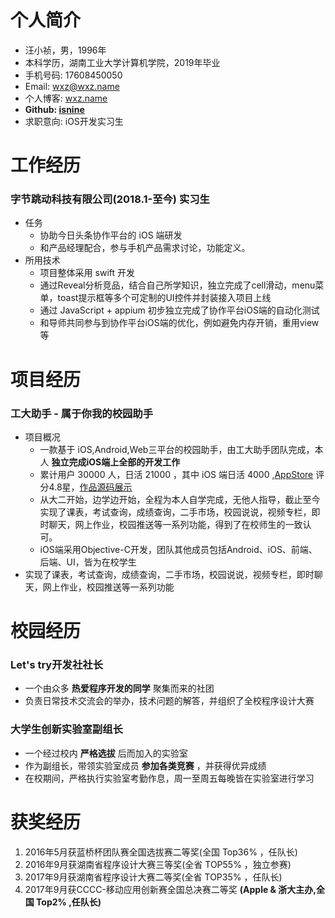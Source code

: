 # 个人简介
- 汪小祯，男，1996年
- 本科学历，湖南工业大学计算机学院，2019年毕业
- 手机号码: 17608450050
- Email: wxz@wxz.name
- 个人博客: [wxz.name](https://wxz.name)
- __Github: [isnine](https://github.com/isnine)__
- 求职意向: iOS开发实习生

# 工作经历
### 字节跳动科技有限公司(2018.1-至今) 实习生
- 任务
  - 协助今日头条协作平台的 iOS 端研发
  - 和产品经理配合，参与手机产品需求讨论，功能定义。
- 所用技术
  - 项目整体采用 swift 开发
  - 通过Reveal分析竞品，结合自己所学知识，独立完成了cell滑动，menu菜单，toast提示框等多个可定制的UI控件并封装接入项目上线
  - 通过 JavaScript + appium 初步独立完成了协作平台iOS端的自动化测试
  - 和导师共同参与到协作平台iOS端的优化，例如避免内存开销，重用view等

# 项目经历
### 工大助手 - 属于你我的校园助手
- 项目概况
  - 一款基于 iOS,Android,Web三平台的校园助手，由工大助手团队完成，本人 __独立完成iOS端上全部的开发工作__
  - 累计用户 30000 人，日活 21000 ，其中 iOS 端日活 4000 ,[AppStore](https://itunes.apple.com/cn/app/gong-da-zhu-shou-hu-nan-gong/id1164848835) 评分4.8星，[作品源码展示](https://github.com/isnine/HutHelper-Open)
  - 从大二开始，边学边开始，全程为本人自学完成，无他人指导，截止至今实现了课表，考试查询，成绩查询，二手市场，校园说说，视频专栏，即时聊天，网上作业，校园推送等一系列功能，得到了在校师生的一致认可。
  - iOS端采用Objective-C开发，团队其他成员包括Android、iOS、前端、后端、UI，皆为在校学生
- 实现了课表，考试查询，成绩查询，二手市场，校园说说，视频专栏，即时聊天，网上作业，校园推送等一系列功能

# 校园经历
### Let's try开发社社长
- 一个由众多 __热爱程序开发的同学__ 聚集而来的社团
- 负责日常技术交流会的举办，技术问题的解答，并组织了全校程序设计大赛
### 大学生创新实验室副组长
- 一个经过校内 __严格选拔__ 后而加入的实验室
- 作为副组长，带领实验室成员 __参加各类竞赛__ ，并获得优异成绩
- 在校期间，严格执行实验室考勤作息，周一至周五每晚皆在实验室进行学习

# 获奖经历
1. 2016年5月获蓝桥杯团队赛全国选拔赛二等奖(全国 Top36% ，任队长)
2. 2016年9月获湖南省程序设计大赛三等奖(全省 TOP55% ，独立参赛)
3. 2017年9月获湖南省程序设计大赛二等奖(全省 TOP35% ，任队长)
4. 2017年9月获CCCC-移动应用创新赛全国总决赛二等奖 __(Apple & 浙大主办,全国 Top2% ,任队长)__

